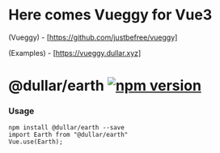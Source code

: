 # Here comes Vueggy for Vue3

(Vueggy) - [https://github.com/justbefree/vueggy]

(Examples) - [https://vueggy.dullar.xyz]

# @dullar/earth [![npm version](https://badge.fury.io/js/@dullar%2Fearth.svg)](https://badge.fury.io/js/@dullar%2Fearth)
### Usage

```
npm install @dullar/earth --save
import Earth from "@dullar/earth"
Vue.use(Earth);
```
